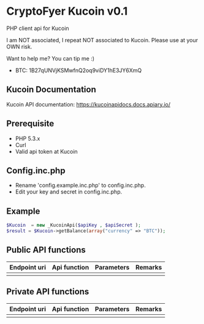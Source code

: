 CryptoFyer Kucoin v0.1
==============

PHP client api for Kucoin

I am NOT associated, I repeat NOT associated to Kucoin. Please use at your OWN risk.

Want to help me? You can tip me :)
* BTC: 1B27qUNVjKSMwfnQ2oq9viDY1hE3JY6XmQ


Kucoin Documentation
----
Kucoin API documentation: https://kucoinapidocs.docs.apiary.io/


Prerequisite
----
* PHP 5.3.x
* Curl
* Valid api token at Kucoin


Config.inc.php
----
* Rename 'config.example.inc.php' to config.inc.php.
* Edit your key and secret in config.inc.php.



Example
----
```php
$Kucoin  = new _KucoinApi($apiKey , $apiSecret );
$result = $Kucoin->getBalance(array("currency" => "BTC"));
```

Public API functions
----

| Endpoint uri | Api function | Parameters | Remarks |
| --- | --- | --- | --- |
|  |  |  |  |


Private API functions
----

| Endpoint uri | Api function | Parameters | Remarks |
| --- | --- | --- | --- |
|  |  |  |  |

